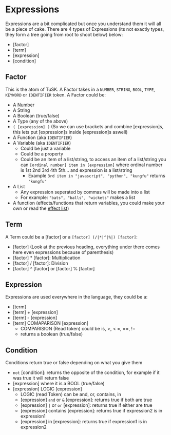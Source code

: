 # Expressions

Expressions are a bit complicated but once you understand them it will all be a piece of cake. There are 4 types of Expressions (its not exactly types, they form a tree going from root to shoot below) below:

- [factor]
- [term]
- [expression]
- [condition]

## Factor

This is the atom of TuSK. A Factor takes in a `NUMBER`, `STRING`, `BOOL`, `TYPE`, `KEYWORD` or `IDENTIFIER` token. A Factor could be:

- A Number
- A String
- A Boolean (true/false)
- A Type (any of the above)
- `( [expression] )` (So we can use brackets and combine [expression]s, this lets put [expression]s inside [expression]s aswell)
- A Function (aka `IDENTIFIER`)
- A Variable (aka `IDENTIFIER`)
  - Could be just a variable
  - Could be a property
  - Could be an item of a list/string, to access an item of a list/string you can `[ordinal number] item in [expression]` where ordinal number is 1st 2nd 3rd 4th 5th... and expression is a list/string
    - Example `3rd item in "javascript", "python", "kungfu"` returns `"kungfu"`
- A List 
  - Any expression seperated by commas will be made into a list
  - For example: `"bats", "balls", "wickets"` makes a list
- A function (effects/functions that return variables, you could make your own or read the [effect list](reference/effects))
  
## Term

A Term could be a [factor] or a `[factor] (/|*|^|%|) [factor]`:

- [factor] (Look at the previous heading, everything under there comes here even expressions because of parenthesis)
- [factor] * [factor]: Multiplication
- [factor] / [factor]: Division
- [factor] ^ [factor] or [factor] % [factor]
  
## Expression

Expressions are used everywhere in the language, they could be a:

- [term]
- [term] + [expression]
- [term] - [expression]
- [term] COMAPARISON [expression]
  - COMPARISION (Read token) could be is, >, < =, ==, !=
  - returns a boolean (true/false)

## Condition

Conditions return true or false depending on what you give them

- `not` [condition]: returns the opposite of the condition, for example if it was true it will return false
- [expression] where it is a BOOL (true/false)
- [expression] LOGIC [expression]
  - LOGIC (read Token) can be and, or, contains, in
  - [expression] `and` or `&` [expression]: returns true if both are true
  - [expression] `|` or `or` [expression]: returns true if either are true
  - [expression] contains [expression]: returns true if expression2 is in expression1
  - [expression] in [expression]: returns true if expression1 is in expression2
  